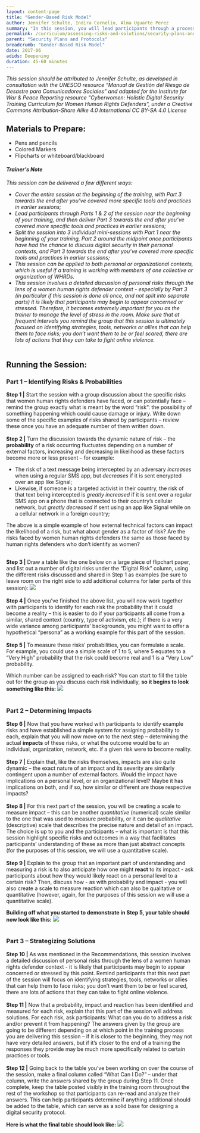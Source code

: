 ```yaml
---
layout: content-page
title: "Gender-Based Risk Model"
author: Jennifer Schulte, Indira Cornelio, Alma Uguarte Perez
summary: "In this session, you will lead participants through a process of first identifying the specific risks they face, both as women and as human rights defenders, and then designing an individual security strategy that addresses these risks."
permalink: /curriculum/assessing-risks-and-solutions/security-plans-and-protocols/deepening/gender-based-risk-model/
parent: "Security Plans and Protocols"
breadcrumb: "Gender-Based Risk Model"
date: 2017-06
adids: Deepening
duration: 45-60 minutes
---
```

*This session should be attributed to Jennifer Schulte, as developed in consultation with the UNESCO resource “Manual de Gestión del Riesgo de Desastre para Comunicadores Sociales” and adapted for the Institute for War & Peace Reporting resource "Cyberwomen: Holistic Digital Security Training Curriculum for Women Human Rights Defenders", under a Creative Commons Attribution-Share Alike 4.0 International CC BY-SA 4.0 License*

## Materials to Prepare: 
- Pens and pencils
- Colored Markers
- Flipcharts or whiteboard/blackboard

#### *Trainer's Note*
*This session can be delivered a few different ways:*
- *Cover the entire session at the beginning of the training, with Part 3 towards the end after you’ve covered more specific tools and practices in earlier sessions;*
- *Lead participants through Parts 1 & 2 of the session near the beginning of your training, and then deliver Part 3 towards the end after you’ve covered more specific tools and practices in earlier sessions;*
- *Split the session into 3 individual mini-sessions with Part 1 near the beginning of your training, Part 2 around the midpoint once participants have had the chance to discuss digital security in their personal contexts, and Part 3 towards the end after you’ve covered more specific tools and practices in earlier sessions;*
- *This session can be applied to both personal or organizational contexts, which is useful if a training is working with members of one collective or organization of WHRDs.*
- *This session involves a detailed discussion of personal risks through the lens of a women human rights defender context - especially by Part 3 (in particular if this session is done all once, and not split into separate parts) it is likely that participants may begin to appear concerned or stressed. Therefore, it becomes extremely important for you as the trainer to manage the level of stress in the room. Make sure that at frequent intervals you remind the group that this session is ultimately focused on identifying strategies, tools, networks or allies that can help them to face risks; you don’t want them to be or feel scared, there are lots of actions that they can take to fight online violence.*
<br><br>

## Running the Session:

### Part 1 – Identifying Risks & Probabilities
**Step 1 |** Start the session with a group discussion about the specific risks that women human rights defenders have faced, or can potentially face – remind the group exactly what is meant by the word “risk”: the possibility of something happening which could cause damage or injury. Write down some of the specific examples of risks shared by participants – review these once you have an adequate number of them written down.
<br><br>
**Step 2 |** Turn the discussion towards the dynamic nature of risk – the **probability** of a risk occurring fluctuates depending on a number of external factors, increasing and decreasing in likelihood as these factors become more or less present – for example:
- The risk of a text message being intercepted by an adversary *increases* when using a regular SMS app, but *decreases* if it is sent encrypted over an app like Signal;
- Likewise, if someone is a targeted activist in their country, the risk of that text being intercepted is *greatly increased* if it is sent over a regular SMS app on a phone that is connected to their country’s cellular network, but *greatly decreased* if sent using an app like Signal while on a cellular network in a foreign country;

The above is a simple example of how external technical factors can impact the likelihood of a risk, but what about gender as a factor of risk? Are the risks faced by women human rights defenders the same as those faced by human rights defenders who don’t identify as women?
<br><br>

**Step 3 |** Draw a table like the one below on a large piece of flipchart paper, and list out a number of digital risks under the “Digital Risk” column, using the different risks discussed and shared in Step 1 as examples (be sure to leave room on the right side to add additional columns for later parts of this session):
<img src="/assets/images/sawa-risk-model-3.JPG">
<br><br>
**Step 4 |** Once you’ve finished the above list, you will now work together with participants to identify for each risk the probability that it could become a reality – this is easier to do if your participants all come from a similar, shared context (country, type of activism, etc.); if there is a very wide variance among participants’ backgrounds, you might want to offer a hypothetical “persona” as a working example for this part of the session.
<br><br>
**Step 5 |** To measure these risks’ probabilities, you can formulate a scale. For example, you could use a simple scale of 1 to 5, where 5 equates to a “Very High” probability that the risk could become real and 1 is a “Very Low” probability.

Which number can be assigned to each risk? You can start to fill the table out for the group as you discuss each risk individually, **so it begins to look something like this:**
<img src="/assets/images/sawa-risk-model-5.JPG">
<br><br>

### Part 2 – Determining Impacts
**Step 6 |** Now that you have worked with participants to identify example risks and have established a simple system for assigning probability to each, explain that you will now move on to the next step – determining the actual **impacts** of these risks, or what the outcome would be to an individual, organization, network, etc. if a given risk were to become reality.
<br><br>
**Step 7 |** Explain that, like the risks themselves, impacts are also quite dynamic – the exact nature of an impact and its severity are similarly contingent upon a number of external factors. Would the impact have implications on a personal level, or an organizational level? Maybe it has implications on both, and if so, how similar or different are those respective impacts?
<br><br>
**Step 8 |** For this next part of the session, you will be creating a scale to measure impact – this can be another *quantitative* (numerical) scale similar to the one that was used to measure probability, or it can be *qualitative* (descriptive) scale that describes the precise nature and detail of an impact. The choice is up to you and the participants – what is important is that this session highlight specific risks and outcomes in a way that facilitates participants’ understanding of these as more than just abstract concepts (for the purposes of this session, we will use a quantitative scale).
<br><br>
**Step 9 |** Explain to the group that an important part of understanding and measuring a risk is to also anticipate how one might **react** to its impact - ask participants about how they would likely react on a personal level to a certain risk? Then, discuss how - as with probability and impact - you will also create a scale to measure reaction which can also be qualitative or quantitative (however, again, for the purposes of this session we will use a quantitative scale).

**Building off what you started to demonstrate in Step 5, your table should now look like this:**
<img src="/assets/images/sawa-risk-model-9.JPG">
<br><br>

### Part 3 – Strategizing Solutions
**Step 10 |** As was mentioned in the Recommendations, this session involves a detailed discussion of personal risks through the lens of a women human rights defender context - it is likely that participants may begin to appear concerned or stressed by this point. Remind participants that this next part of the session will focus on identifying strategies, tools, networks or allies that can help them to face risks; you don’t want them to be or feel scared, there are lots of actions that they can take to fight online violence.
<br><br>
**Step 11 |** Now that a probability, impact and reaction has been identified and measured for each risk, explain that this part of the session will address solutions. For each risk, ask participants: What can you do to address a risk and/or prevent it from happening? The answers given by the group are going to be different depending on at which point in the training process you are delivering this session – if it is closer to the beginning, they may not have very detailed answers, but if it’s closer to the end of a training the responses they provide may be much more specifically related to certain practices or tools.
<br><br>
**Step 12 |** Going back to the table you’ve been working on over the course of the session, make a final column called “What Can I Do?” – under that column, write the answers shared by the group during Step 11. Once complete, keep the table posted visibly in the training room throughout the rest of the workshop so that participants can re-read and analyze their answers. This can help participants determine if anything additional should be added to the table, which can serve as a solid base for designing a digital security protocol.

**Here is what the final table should look like:**
<img src="/assets/images/sawa-risk-model-12.JPG">
